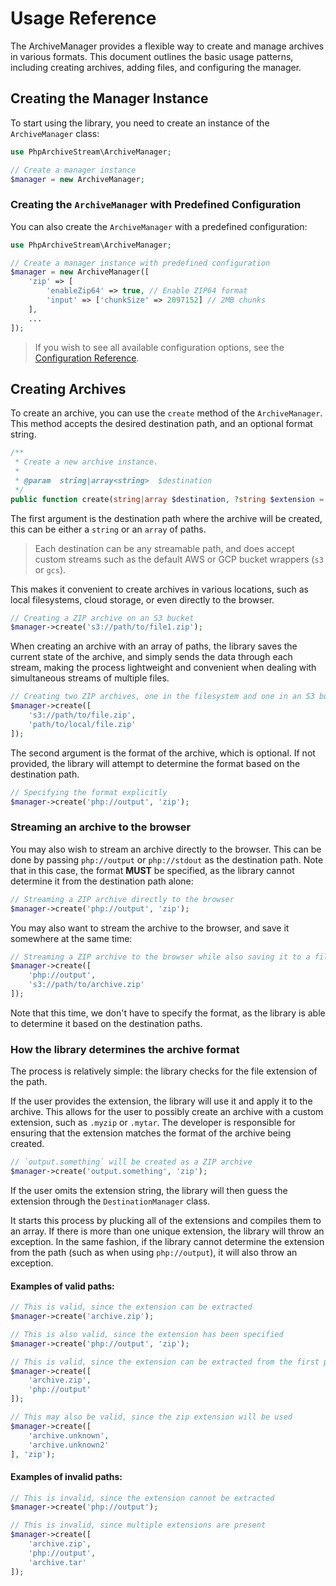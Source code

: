 # Usage Reference

The ArchiveManager provides a flexible way to create and manage archives in various formats. This document outlines the basic usage patterns, including creating archives, adding files, and configuring the manager.

## Creating the Manager Instance

To start using the library, you need to create an instance of the `ArchiveManager` class:

```php
use PhpArchiveStream\ArchiveManager;

// Create a manager instance
$manager = new ArchiveManager;
```

### Creating the `ArchiveManager` with Predefined Configuration

You can also create the `ArchiveManager` with a predefined configuration:

```php
use PhpArchiveStream\ArchiveManager;

// Create a manager instance with predefined configuration
$manager = new ArchiveManager([
    'zip' => [
        'enableZip64' => true, // Enable ZIP64 format
        'input' => ['chunkSize' => 2097152] // 2MB chunks
    ],
    ...
]);
```

> If you wish to see all available configuration options, see the [Configuration Reference](./CONFIGURATION.md).

## Creating Archives

To create an archive, you can use the `create` method of the `ArchiveManager`. This method accepts the desired destination path, and an optional format string.

```php
/**
 * Create a new archive instance.
 *
 * @param  string|array<string>  $destination
 */
public function create(string|array $destination, ?string $extension = null): Archive
```

The first argument is the destination path where the archive will be created, this can be either a `string` or an `array` of paths.

> Each destination can be any streamable path, and does accept custom streams such as the default AWS or GCP bucket wrappers (`s3` or `gcs`).

This makes it convenient to create archives in various locations, such as local filesystems, cloud storage, or even directly to the browser.

```php
// Creating a ZIP archive on an S3 bucket
$manager->create('s3://path/to/file1.zip');
```

When creating an archive with an array of paths, the library saves the current state of the archive, and simply sends the data through each stream, making the process lightweight and convenient when dealing with simultaneous streams of multiple files.

```php
// Creating two ZIP archives, one in the filesystem and one in an S3 bucket
$manager->create([
    's3://path/to/file.zip', 
    'path/to/local/file.zip'
]);
```

The second argument is the format of the archive, which is optional. If not provided, the library will attempt to determine the format based on the destination path.

```php
// Specifying the format explicitly
$manager->create('php://output', 'zip');
```

### Streaming an archive to the browser

You may also wish to stream an archive directly to the browser. This can be done by passing `php://output` or `php://stdout` as the destination path. Note that in this case, the format **MUST** be specified, as the library cannot determine it from the destination path alone:

```php
// Streaming a ZIP archive directly to the browser
$manager->create('php://output', 'zip');
```

You may also want to stream the archive to the browser, and save it somewhere at the same time:

```php
// Streaming a ZIP archive to the browser while also saving it to a file
$manager->create([
    'php://output',
    's3://path/to/archive.zip'
]);
```

Note that this time, we don't have to specify the format, as the library is able to determine it based on the destination paths.

### How the library determines the archive format

The process is relatively simple: the library checks for the file extension of the path.

If the user provides the extension, the library will use it and apply it to the archive. This allows for the user to possibly create an archive with a custom extension, such as `.myzip` or `.mytar`. The developer is responsible for ensuring that the extension matches the format of the archive being created.

```php
// `output.something` will be created as a ZIP archive
$manager->create('output.something', 'zip');
```

If the user omits the extension string, the library will then guess the extension through the `DestinationManager` class. 

It starts this process by plucking all of the extensions and compiles them to an array. If there is more than one unique extension, the library will throw an exception. In the same fashion, if the library cannot determine the extension from the path (such as when using `php://output`), it will also throw an exception.

#### Examples of valid paths:

```php
// This is valid, since the extension can be extracted
$manager->create('archive.zip');

// This is also valid, since the extension has been specified
$manager->create('php://output', 'zip');

// This is valid, since the extension can be extracted from the first path
$manager->create([
    'archive.zip',
    'php://output'
]);

// This may also be valid, since the zip extension will be used
$manager->create([
    'archive.unknown',
    'archive.unknown2'
], 'zip');
```

#### Examples of invalid paths:

```php
// This is invalid, since the extension cannot be extracted
$manager->create('php://output');

// This is invalid, since multiple extensions are present
$manager->create([
    'archive.zip',
    'php://output',
    'archive.tar'
]);
